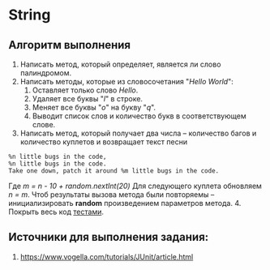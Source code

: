 # String

## Алгоритм выполнения

1.	Написать метод, который определяет, является ли слово палиндромом.
2.	Написать методы, которые из словосочетания "_Hello World_":
    1.	Оставляет только слово _Hello_.
    2.	Удаляет все буквы "_l_" в строке.
    3.	Меняет все буквы "_о_" на букву "_q_".
    4.	Выводит список слов и количество букв в соответствующем слове.
3.	Написать метод, который получает два числа – количество багов и количество куплетов и возвращает текст песни
```
%n little bugs in the code, 
%n little bugs in the code. 
Take one down, patch it around %m little bugs in the code.
```
Где _m = n - 10 + random.nextInt(20)_
Для следующего куплета обновляем _n = m_.
Чтоб результаты вызова метода были повторяемы – инициализировать __random__ произведением параметров метода.
4.	Покрыть весь код [тестами](https://github.com/Broscorp-net/traineeship/blob/master/tests.md).

## Источники для выполнения задания:
1.	https://www.vogella.com/tutorials/JUnit/article.html


